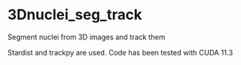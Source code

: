 # 3Dnuclei_seg_track
Segment nuclei from 3D images and track them

Stardist and trackpy are used. Code has been tested with CUDA 11.3 

